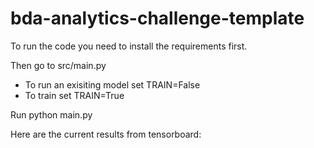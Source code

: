 # bda-analytics-challenge-template  

To run the code you need to install the requirements first.

Then go to src/main.py 
- To run an exisiting model set TRAIN=False
- To train set TRAIN=True

Run python main.py


Here are the current results from tensorboard:

